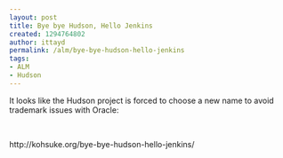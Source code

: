 ```yaml
---
layout: post
title: Bye bye Hudson, Hello Jenkins
created: 1294764802
author: ittayd
permalink: /alm/bye-bye-hudson-hello-jenkins
tags:
- ALM
- Hudson
---
```

<p>It looks like the Hudson project is forced to choose a new name to avoid trademark issues with Oracle:</p>
<p>&nbsp;</p>
<p>http://kohsuke.org/bye-bye-hudson-hello-jenkins/</p>
